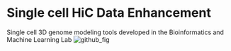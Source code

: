 # Single cell HiC Data Enhancement
Single cell 3D genome modeling tools developed in the Bioinformatics and Machine Learning Lab
![github_fig](https://user-images.githubusercontent.com/98677544/209075059-a7aca34b-5ee3-4857-a512-5f747da8b451.png)
